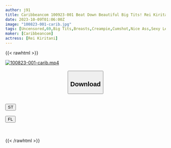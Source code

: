 ```yaml
---
author: j91
title: Caribbeancom 100923-001 Beat Down Beautiful Big Tits! Rei Kiritani
date: 2023-10-09T01:06:00Z
image: "100823-001-carib.jpg"
tags: [Uncensored,69,Big Tits,Breasts,Creampie,Cumshot,Nice Ass,Sexy Legs,Shaved,Titty Fuck]
maker: [Caribbeancom]
actress: [Rei Kiritani]
---
```



{{< rawhtml >}}

<div class="video" data-videoid="2keJrX3MwKuAR1">
    <a href="javascript:;">
        <img src="https://my.j91.asia/posts/100823-001-carib/100823-001-carib.jpg" width="WIDTH" height="HEIGHT" alt="100823-001-carib.mp4" loading="lazy">
    </a>
</div>

<script type="text/javascript" src="https://j91.asia/asset/on-demand-st.js"></script>

<br>
  <link rel="stylesheet" href="https://j91.asia/asset/bs5.css">
  
  <center>
  <button class="btn btn-primary" type="button" data-bs-toggle="collapse" data-bs-target=".multi-collapse" aria-expanded="false" aria-controls="multiCollapseExample1 multiCollapseExample2"><h2>Download</h2></button></center>
</p>
<div class="row">
  <div class="col">
    <div class="collapse multi-collapse" id="multiCollapseExample1">
      <div class="card card-body">
	      	      <br>
<div class="buttons">  
<a href="https://streamtape.to/v/2keJrX3MwKuAR1"><button class="btn-hover color-3"><i class="fa fa-download"></i> ST</button></a></div>
    </div>
  </div>
</div>
  <div class="col">
    <div class="collapse multi-collapse" id="multiCollapseExample2">
      <div class="card card-body">
	      <br>
<div class="buttons">
    <a href="https://filelions.online/f/pcrcob8chlit"><button class="btn-hover color-9"><i class="fa fa-download"></i> FL</button></a></div>
<br><br>
      </div>
    </div>
  </div>
</div>

{{< /rawhtml >}}